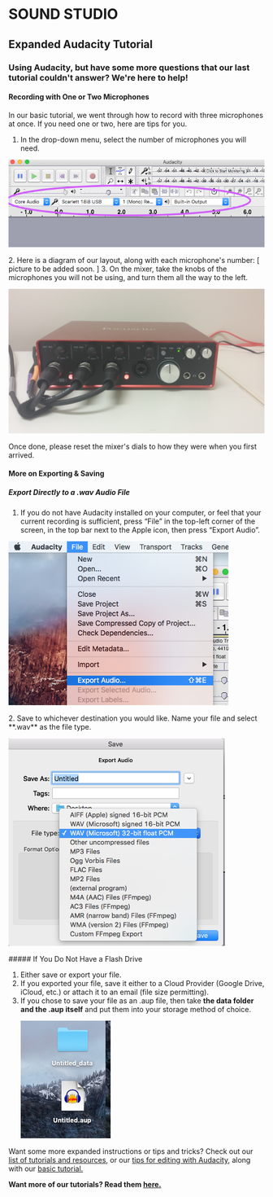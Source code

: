 # SOUND STUDIO
## Expanded Audacity Tutorial
### Using Audacity, but have some more questions that our last tutorial couldn't answer? We're here to help!

#### Recording with One or Two Microphones
In our basic tutorial, we went through how to record with three microphones at once. If you need one or two, here are tips for you. 

1. In the drop-down menu, select the number of microphones you will need.
<p><img src="https://github.com/wooster-core/Documentation/blob/master/images/image.audacity_mic.output.png"></p>
2. Here is a diagram of our layout, along with each microphone's number:
[ picture to be added soon. ]
3. On the mixer, take the knobs of the microphones you will not be using, and turn them all the way to the left.
<p><img src="https://github.com/wooster-core/Documentation/blob/master/images/image.audacity_mixer.jpg"></p>
Once done, please reset the mixer's dials to how they were when you first arrived.


#### More on Exporting & Saving
##### Export Directly to a .wav Audio File
1. If you do not have Audacity installed on your computer, or feel that your current recording is sufficient, press “File” in the top-left corner of the screen, in the top bar next to the Apple icon, then press “Export Audio”.
<p><img src="https://github.com/wooster-core/Documentation/blob/master/images/image.audacity_export.png"></p>
2. Save to whichever destination you would like. Name your file and select **.wav** as the file type.
<p><img src="https://github.com/wooster-core/Documentation/blob/master/images/image.audacity_export_wav.png"></p>
##### If You Do Not Have a Flash Drive

1. Either save or export your file.
2. If you exported your file, save it either to a Cloud Provider (Google Drive, iCloud, etc.) or attach it to an email (file size permitting). 
3. If you chose to save your file as an .aup file, then take **the data folder and the .aup itself** and put them into your storage method of choice. <p><img src="https://github.com/wooster-core/Documentation/blob/master/images/image.audacity_saveaup4.png?raw=true"></p>

Want some more expanded instructions or tips and tricks? Check out our [list of tutorials and resources](https://github.com/wooster-core/Documentation/blob/master/SS:%20Tutorial%20Resource%20List.md), or our [tips for editing with Audacity](https://github.com/wooster-core/Documentation/blob/master/SS:%20Editing%20with%20Audacity.md), along with our [basic tutorial.](https://github.com/wooster-core/Documentation/blob/master/SS:%20Basic%20Recording%20with%20Audacity.md)



**Want more of our tutorials? Read them [here.](https://github.com/wooster-core/Documentation/blob/master/README.md)**
